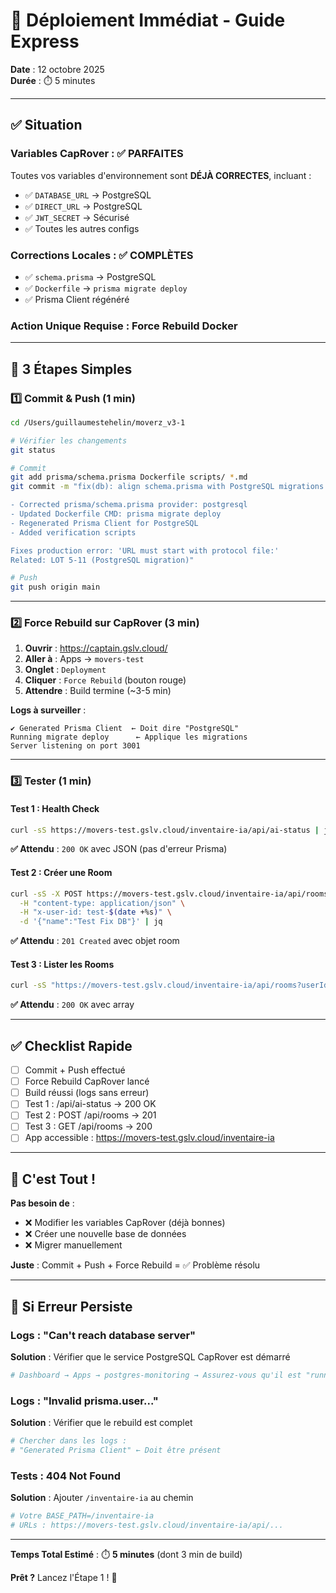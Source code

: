 # 🚀 Déploiement Immédiat - Guide Express

**Date** : 12 octobre 2025  
**Durée** : ⏱️ 5 minutes

---

## ✅ Situation

### Variables CapRover : ✅ PARFAITES
Toutes vos variables d'environnement sont **DÉJÀ CORRECTES**, incluant :
- ✅ `DATABASE_URL` → PostgreSQL
- ✅ `DIRECT_URL` → PostgreSQL  
- ✅ `JWT_SECRET` → Sécurisé
- ✅ Toutes les autres configs

### Corrections Locales : ✅ COMPLÈTES
- ✅ `schema.prisma` → PostgreSQL
- ✅ `Dockerfile` → `prisma migrate deploy`
- ✅ Prisma Client régénéré

### Action Unique Requise : Force Rebuild Docker

---

## 🎯 3 Étapes Simples

### 1️⃣ Commit & Push (1 min)

```bash
cd /Users/guillaumestehelin/moverz_v3-1

# Vérifier les changements
git status

# Commit
git add prisma/schema.prisma Dockerfile scripts/ *.md
git commit -m "fix(db): align schema.prisma with PostgreSQL migrations

- Corrected prisma/schema.prisma provider: postgresql
- Updated Dockerfile CMD: prisma migrate deploy
- Regenerated Prisma Client for PostgreSQL
- Added verification scripts

Fixes production error: 'URL must start with protocol file:'
Related: LOT 5-11 (PostgreSQL migration)"

# Push
git push origin main
```

---

### 2️⃣ Force Rebuild sur CapRover (3 min)

1. **Ouvrir** : https://captain.gslv.cloud/
2. **Aller à** : Apps → `movers-test`
3. **Onglet** : `Deployment`
4. **Cliquer** : `Force Rebuild` (bouton rouge)
5. **Attendre** : Build termine (~3-5 min)

**Logs à surveiller** :
```
✔ Generated Prisma Client  ← Doit dire "PostgreSQL"
Running migrate deploy      ← Applique les migrations
Server listening on port 3001
```

---

### 3️⃣ Tester (1 min)

#### Test 1 : Health Check

```bash
curl -sS https://movers-test.gslv.cloud/inventaire-ia/api/ai-status | jq
```

**✅ Attendu** : `200 OK` avec JSON (pas d'erreur Prisma)

#### Test 2 : Créer une Room

```bash
curl -sS -X POST https://movers-test.gslv.cloud/inventaire-ia/api/rooms \
  -H "content-type: application/json" \
  -H "x-user-id: test-$(date +%s)" \
  -d '{"name":"Test Fix DB"}' | jq
```

**✅ Attendu** : `201 Created` avec objet room

#### Test 3 : Lister les Rooms

```bash
curl -sS "https://movers-test.gslv.cloud/inventaire-ia/api/rooms?userId=test-..." | jq
```

**✅ Attendu** : `200 OK` avec array

---

## ✅ Checklist Rapide

- [ ] Commit + Push effectué
- [ ] Force Rebuild CapRover lancé
- [ ] Build réussi (logs sans erreur)
- [ ] Test 1 : /api/ai-status → 200 OK
- [ ] Test 2 : POST /api/rooms → 201
- [ ] Test 3 : GET /api/rooms → 200
- [ ] App accessible : https://movers-test.gslv.cloud/inventaire-ia

---

## 🎉 C'est Tout !

**Pas besoin de** :
- ❌ Modifier les variables CapRover (déjà bonnes)
- ❌ Créer une nouvelle base de données
- ❌ Migrer manuellement

**Juste** : Commit + Push + Force Rebuild = ✅ Problème résolu

---

## 🐛 Si Erreur Persiste

### Logs : "Can't reach database server"

**Solution** : Vérifier que le service PostgreSQL CapRover est démarré
```bash
# Dashboard → Apps → postgres-monitoring → Assurez-vous qu'il est "running"
```

### Logs : "Invalid prisma.user..."

**Solution** : Vérifier que le rebuild est complet
```bash
# Chercher dans les logs :
# "Generated Prisma Client" ← Doit être présent
```

### Tests : 404 Not Found

**Solution** : Ajouter `/inventaire-ia` au chemin
```bash
# Votre BASE_PATH=/inventaire-ia
# URLs : https://movers-test.gslv.cloud/inventaire-ia/api/...
```

---

**Temps Total Estimé** : ⏱️ **5 minutes** (dont 3 min de build)

**Prêt ?** Lancez l'Étape 1 ! 🚀

